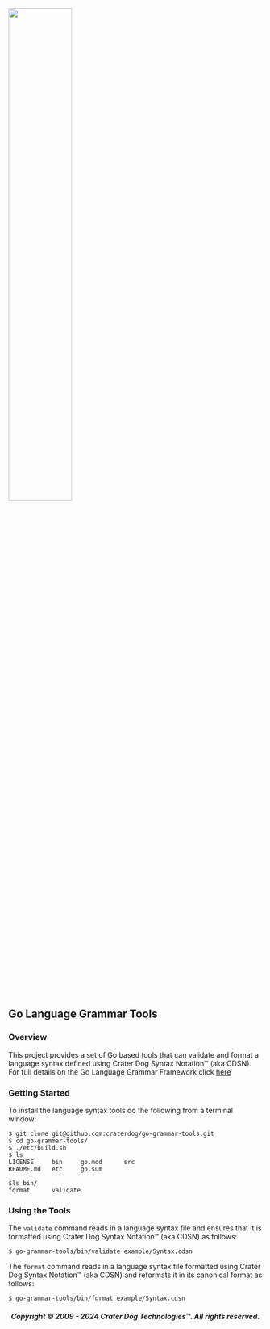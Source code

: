 <img src="https://craterdog.com/images/CraterDog.png" width="50%">

## Go Language Grammar Tools

### Overview
This project provides a set of Go based tools that can validate and format a
language syntax defined using Crater Dog Syntax Notation™ (aka CDSN).  For full
details on the Go Language Grammar Framework click
[here](https://github.com/craterdog/go-grammar-framework/wiki)

### Getting Started
To install the language syntax tools do the following from a terminal window:
```
$ git clone git@github.com:craterdog/go-grammar-tools.git
$ cd go-grammar-tools/
$ ./etc/build.sh
$ ls
LICENSE		bin		go.mod		src
README.md	etc		go.sum

$ls bin/
format		validate
```

### Using the Tools
The `validate` command reads in a language syntax file and ensures that it is
formatted using Crater Dog Syntax Notation™ (aka CDSN) as follows:
```
$ go-grammar-tools/bin/validate example/Syntax.cdsn
```

The `format` command reads in a language syntax file formatted using Crater Dog
Syntax Notation™ (aka CDSN) and reformats it in its canonical format as
follows:
```
$ go-grammar-tools/bin/format example/Syntax.cdsn
```

<H5 align="center"> Copyright © 2009 - 2024  Crater Dog Technologies™. All rights reserved. </H5>
